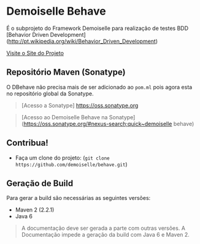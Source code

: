 # Demoiselle Behave

É o subprojeto do Framework Demoiselle para realização de testes BDD [Behavior Driven Development] (http://pt.wikipedia.org/wiki/Behavior_Driven_Development)

[Visite o Site do Projeto](http://demoiselle.github.io/behave/)

## Repositório Maven (Sonatype)

O DBehave não precisa mais de ser adicionado ao `pom.ml` pois agora esta no repositório global da Sonatype.

> [Acesso a Sonatype] https://oss.sonatype.org

> [Acesso ao Demoiselle Behave na Sonatype](https://oss.sonatype.org/#nexus-search;quick~demoiselle behave)

## Contribua!
 
* Faça um clone do projeto: (`git clone https://github.com/demoiselle/behave.git`)

## Geração de Build

Para gerar a build são necessárias as seguintes versões:
* Maven 2 (2.2.1)
* Java 6

> A documentação deve ser gerada a parte com outras versões. A Documentação impede a geração da build com Java 6 e Maven 2. 
